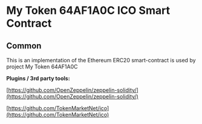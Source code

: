 # My Token 64AF1A0C ICO Smart Contract

## Common

This is an implementation of the Ethereum ERC20 smart-contract is used by project My Token 64AF1A0C

<b>Plugins / 3rd party tools:</b>

[https://github.com/OpenZeppelin/zeppelin-solidity/](https://github.com/OpenZeppelin/zeppelin-solidity/)

[https://github.com/TokenMarketNet/ico](https://github.com/TokenMarketNet/ico)